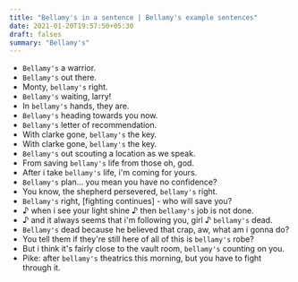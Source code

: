 ```yaml
---
title: "Bellamy's in a sentence | Bellamy's example sentences"
date: 2021-01-20T19:57:50+05:30
draft: falses
summary: "Bellamy's"
---
```

- `Bellamy's` a warrior.
- `Bellamy's` out there.
- Monty, `bellamy's` right.
- `Bellamy's` waiting, larry!
- In `bellamy's` hands, they are.
- `Bellamy's` heading towards you now.
- `Bellamy's` letter of recommendation.
- With clarke gone, `bellamy's` the key.
- With clarke gone, `bellamy's` the key.
- `Bellamy's` out scouting a location as we speak.
- From saving `bellamy's` life from those oh, god.
- After i take `bellamy's` life, i'm coming for yours.
- `Bellamy's` plan... you mean you have no confidence?
- You know, the shepherd persevered, `bellamy's` right.
- `Bellamy's` right, [fighting continues] - who will save you?
- ♪ when i see your light shine ♪ then `bellamy's` job is not done.
- ♪ and it always seems that i'm following you, girl ♪ `bellamy's` dead.
- `Bellamy's` dead because he believed that crap, aw, what am i gonna do?
- You tell them if they're still here of all of this is `bellamy's` robe?
- But i think it's fairly close to the vault room, `bellamy's` counting on you.
- Pike: after `bellamy's` theatrics this morning, but you have to fight through it.
                 
